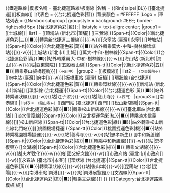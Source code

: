 {{鐵道路線
|模板名稱 = 臺北捷運路線/板南線
|名稱 = {{Rint|taipei|BL}}&nbsp;[[臺北捷運]][[板南線]]
|代表色 = {{台北捷運色彩|藍}}
|背景顏色 = #FFFFFF
|Logo = 
|車站列表 = 
 {{Navbox subgroup
 |groupstyle = background: #EEE; border-right:solid 5px {{台北捷運色彩|藍}}; 
 | liststyle = text-align: center;
 |group1 = [[土城線]]
 | list1 = [[頂埔站 (新北市)|頂埔]]&nbsp;[[三鶯線|{{Span-tt|{{Color|{{新北捷運色彩|三}}|■}}|轉乘新北捷運三鶯線}}]]{{-w}}[[永寧站 (臺灣)|永寧]]&nbsp;[[埤塘站|{{Span-tt|{{Color|{{台北捷運色彩|萬}}|■}}|站外轉乘萬大-中和-樹林線埤塘站}}]]{{-w}}[[土城站 (新北市)|土城]]&nbsp;[[萬大-中和-樹林線|{{Span-tt|{{Color|{{台北捷運色彩|萬}}|■}}|站外轉乘萬大-中和-樹林線}}]]{{-w}}[[海山站 (新北市)|海山]]{{-w}}{{站|亞東醫院}}&nbsp;[[五股泰山線|{{Span-tt|{{Color|{{新北捷運色彩|五}}|■}}|轉乘泰山板橋輕軌}}]]<small>（→府中）</small></small>
 |group2 = [[板橋線]]
 | list2 = <small>（亞東醫院←）</small>[[府中站 (臺灣)|府中]]{{-w}}[[板橋車站 (臺灣)|板橋]]&nbsp;[[環狀線 (台北捷運)|{{Span-tt|{{Color|{{台北捷運色彩|黃}}|■}}|轉乘環狀線}}]]{{-w}}[[新埔站 (新北市)|新埔]]&nbsp;[[環狀線 (台北捷運)|{{Span-tt|{{Color|{{台北捷運色彩|黃}}|■}}|站外轉乘環狀線}}]]{{-w}}{{站|江子翠}}{{-w}}{{站|龍山寺}}<small>（→西門）</small>
 |group3 = [[南港線]]
 | list3 = <small>（龍山寺←）</small>[[西門站 (臺北捷運)|西門]]&nbsp;[[松山新店線|{{Span-tt|{{Color|{{台北捷運色彩|綠}}|■}}|轉乘松山新店線}}]]{{-w}}[[臺北車站|台北車站]]&nbsp;[[淡水信義線|{{Span-tt|{{Color|{{台北捷運色彩|紅}}|■}}|轉乘淡水信義線}}]][[松山新店線|{{Span-tt|{{Color|{{台北捷運色彩|綠}}|■}}|站外轉乘松山新店線北門站}}]][[桃園機場捷運|{{Span-tt|{{Color|{{桃園捷運色彩|機}}|■}}|站外轉乘桃園機場捷運}}]]{{-w}}{{站|善導寺}}{{-w}}{{站|忠孝新生}}&nbsp;[[中和新蘆線|{{Span-tt|{{Color|{{台北捷運色彩|橘}}|■}}|轉乘中和新蘆線}}]]{{-w}}{{站|忠孝復興}}&nbsp;[[文湖線|{{Span-tt|{{Color|{{台北捷運色彩|棕}}|■}}|轉乘文湖線}}]]{{-w}}{{站|忠孝敦化}}{{-w}}{{站|國父紀念館}}{{-w}}[[市政府站 (臺北市)|市政府]]{{-w}}[[永春站 (臺北市)|永春]]&nbsp;[[環狀線 (台北捷運)|{{Span-tt|{{Color|{{台北捷運色彩|黃}}|■}}|轉乘環狀線}}]]{{-w}}{{站|後山埤}}{{-w}}[[昆陽站 (台北)|昆陽]]{{-w}}[[南港車站|南港]]{{-w}}{{站|南港展覽館}}&nbsp;[[文湖線|{{Span-tt|{{Color|{{台北捷運色彩|棕}}|■}}|轉乘文湖線}}]]
 }}
}}<noinclude>[[Category:台北捷運路線模板|板]]</noinclude>